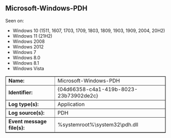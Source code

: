 ## Microsoft-Windows-PDH

Seen on:
* Windows 10 (1511, 1607, 1703, 1709, 1803, 1809, 1903, 1909, 2004, 20H2)
* Windows 11 (21H2)
* Windows 2008
* Windows 2012
* Windows 7
* Windows 8.0
* Windows 8.1
* Windows Vista

<table border="1" class="docutils">
  <tbody>
    <tr>
      <td><b>Name:</b></td>
      <td>Microsoft-Windows-PDH</td>
    </tr>
    <tr>
      <td><b>Identifier:</b></td>
      <td>{04d66358-c4a1-419b-8023-23b73902de2c}</td>
    </tr>
    <tr>
      <td><b>Log type(s):</b></td>
      <td>Application</td>
    </tr>
    <tr>
      <td><b>Log source(s):</b></td>
      <td>PDH</td>
    </tr>
    <tr>
      <td><b>Event message file(s):</b></td>
      <td>%systemroot%\system32\pdh.dll</td>
    </tr>
  </tbody>
</table>

&nbsp;

